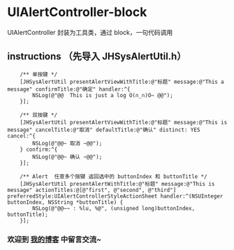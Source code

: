 # UIAlertController-block
UIAlertController 封装为工具类，通过 block，一句代码调用

## instructions （先导入 JHSysAlertUtil.h）

```objc
    /** 单按键 */
    [JHSysAlertUtil presentAlertViewWithTitle:@"标题" message:@"This a message" confirmTitle:@"确定" handler:^{
        NSLog(@"@@  This is just a log O(∩_∩)O~ @@");
    }];
    
    /** 双按键 */
    [JHSysAlertUtil presentAlertViewWithTitle:@"标题" message:@"This is message" cancelTitle:@"取消" defaultTitle:@"确认" distinct: YES cancel:^{
        NSLog(@"@@~ 取消 ~@@");
    } confirm:^{
        NSLog(@"@@~ 确认 ~@@");
    }];
    
    /** Alert  任意多个按键 返回选中的 buttonIndex 和 buttonTitle */
    [JHSysAlertUtil presentAlertWithTitle:@"标题" message:@"This is message" actionTitles:@[@"first", @"second", @"third"] preferredStyle:UIAlertControllerStyleActionSheet handler:^(NSUInteger buttonIndex, NSString *buttonTitle) {
        NSLog(@"@@~~ : %lu, %@", (unsigned long)buttonIndex, buttonTitle);
    }];

```
### 欢迎到 [我的博客](http://www.jianshu.com/p/f50c0b4b9b56) 中留言交流~